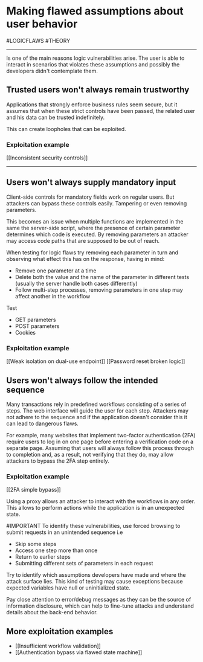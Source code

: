 # Making flawed assumptions about user behavior

#LOGICFLAWS 
#THEORY 
<hr>

Is one of the main reasons logic vulnerabilities arise. The user is able to interact in scenarios that violates these assumptions and possibly the developers didn't contemplate them.

## Trusted users won't always remain trustworthy

Applications that strongly enforce business rules seem secure, but it assumes that when these strict controls have been passed, the related user and his data can be trusted indefinitely.

This can create loopholes that can be exploited.

### Exploitation example
[[Inconsistent security controls]]
<hr>

## Users won't always supply mandatory input

Client-side controls for mandatory fields work on regular users. But attackers can bypass these controls easily. Tampering or even removing parameters.

This becomes an issue when multiple functions are implemented in the same the server-side script, where the presence of certain parameter determines which code is executed. By removing parameters an attacker may access code paths that are supposed to be out of reach.

When testing for logic flaws try removing each parameter in turn and observing what effect this has on the response, having in mind:

- Remove one parameter at a time
- Delete both the value and the name of the parameter in different tests (usually the server handle both cases differently)
- Follow multi-step processes, removing parameters in one step may affect another in the workflow

Test
- GET parameters
- POST parameters
- Cookies

### Exploitation example

[[Weak isolation on dual-use endpoint]]
[[Password reset broken logic]]

## Users won't always follow the intended sequence

Many transactions rely in predefined workflows consisting of a series of steps. The web interface will guide the user for each step. Attackers may not adhere to the sequence and if the application doesn't consider this it can lead to dangerous flaws.

For example, many websites that implement two-factor authentication (2FA) require users to log in on one page before entering a verification code on a separate page. Assuming that users will always follow this process through to completion and, as a result, not verifying that they do, may allow attackers to bypass the 2FA step entirely.

### Exploitation example

[[2FA simple bypass]]

Using a proxy allows an attacker to interact with the workflows in any order. This allows to perform actions while the application is in an unexpected state.

#IMPORTANT
To identify these vulnerabilities, use forced browsing to submit requests in an unintended sequence i.e

- Skip some steps
- Access one step more than once
- Return to earlier steps
- Submitting different sets of parameters in each request

Try to identify which assumptions developers have made and where the attack surface lies. This kind of testing may cause exceptions because expected variables have null or uninitialized state.

Pay close attention to error/debug messages as they can be the source of information disclosure, which can help to fine-tune attacks and understand details about the back-end behavior.

## More exploitation examples

- [[Insufficient workflow validation]]
- [[Authentication bypass via flawed state machine]]